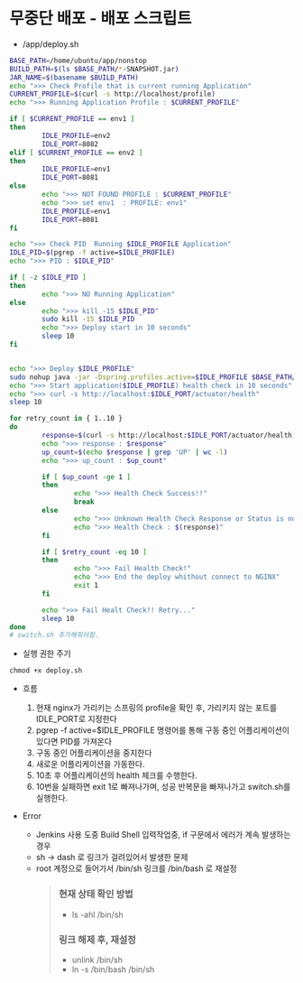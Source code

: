 # 무중단 배포 - 배포 스크립트

- /app/deploy.sh

```sh
BASE_PATH=/home/ubuntu/app/nonstop
BUILD_PATH=$(ls $BASE_PATH/*-SNAPSHOT.jar)
JAR_NAME=$(basename $BUILD_PATH)
echo ">>> Check Profile that is current running Application"
CURRENT_PROFILE=$(curl -s http://localhost/profile)
echo ">>> Running Application Profile : $CURRENT_PROFILE"

if [ $CURRENT_PROFILE == env1 ]
then
        IDLE_PROFILE=env2
        IDLE_PORT=8082
elif [ $CURRENT_PROFILE == env2 ]
then
        IDLE_PROFILE=env1
        IDLE_PORT=8081
else
        echo ">>> NOT FOUND PROFILE : $CURRENT_PROFILE"
        echo ">>> set env1  : PROFILE: env1"
        IDLE_PROFILE=env1
        IDLE_PORT=8081
fi

echo ">>> Check PID  Running $IDLE_PROFILE Application"
IDLE_PID=$(pgrep -f active=$IDLE_PROFILE)
echo ">>> PID : $IDLE_PID"

if [ -z $IDLE_PID ]
then
        echo ">>> NO Running Application"
else
        echo ">>> kill -15 $IDLE_PID"
        sudo kill -15 $IDLE_PID
        echo ">>> Deploy start in 10 seconds"
        sleep 10
fi


echo ">>> Deploy $IDLE_PROFILE"
sudo nohup java -jar -Dspring.profiles.active=$IDLE_PROFILE $BASE_PATH/$JAR_NAME &
echo ">>> Start application($IDLE_PROFILE) health check in 10 seconds"
echo ">>> curl -s http://localhost:$IDLE_PORT/actuator/health"
sleep 10

for retry_count in { 1..10 }
do
        response=$(curl -s http://localhost:$IDLE_PORT/actuator/health)
        echo ">>> response : $response"
        up_count=$(echo $response | grep 'UP' | wc -l)
        echo ">>> up_count : $up_count"

        if [ $up_count -ge 1 ]
        then
                echo ">>> Health Check Success!!"
                break
        else
                echo ">>> Unknown Health Check Response or Status is not 'UP'"
                echo ">>> Health Check : $(response)"
        fi

        if [ $retry_count -eq 10 ]
        then
                echo ">>> Fail Health Check!"
                echo ">>> End the deploy whithout connect to NGINX"
                exit 1
        fi

        echo ">>> Fail Healt Check!! Retry..."
        sleep 10
done
# switch.sh 추가해줘야함.
```

- 실행 권한 주기

```
chmod +x deploy.sh
```

- 흐름

  1. 현재 nginx가 가리키는 스프링의 profile을 확인 후, 가리키지 않는 포트를 IDLE_PORT로 지정한다
  2. pgrep -f active=$IDLE_PROFILE 명령어를 통해 구동 중인 어플리케이션이 있다면 PID를 가져온다
  3. 구동 중인 어플리케이션을 중지한다
  4. 새로운 어플리케이션을 가동한다.
  5. 10초 후 어플리케이션의 health 체크를 수행한다.
  6. 10번을 실패하면 exit 1로 빠져나가며, 성공 반복문을 빠져나가고 switch.sh를 실행한다.

- Error
  - Jenkins 사용 도중 Build Shell 입력작업중, if 구문에서 에러가 계속 발생하는 경우
  - sh -> dash 로 링크가 걸려있어서 발생한 문제
  - root 계정으로 들어가서 /bin/sh 링크를 /bin/bash 로 재설정
    > ### 현재 상태 확인 방법
    >
    > - ls -ahl /bin/sh
    >
    > ### 링크 해제 후, 재설정
    >
    > - unlink /bin/sh
    > - ln -s /bin/bash /bin/sh
